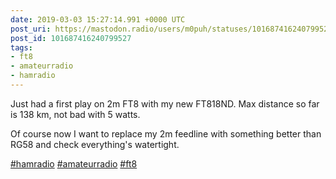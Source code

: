 ```yaml
---
date: 2019-03-03 15:27:14.991 +0000 UTC
post_uri: https://mastodon.radio/users/m0puh/statuses/101687416240799527
post_id: 101687416240799527
tags:
- ft8
- amateurradio
- hamradio
---
```

Just had a first play on 2m FT8 with my new FT818ND. Max distance so far is 138 km, not bad with 5 watts.

Of course now I want to replace my 2m feedline with something better than RG58 and check everything's watertight.

[#hamradio](https://mastodon.radio/tags/hamradio) [#amateurradio](https://mastodon.radio/tags/amateurradio) [#ft8](https://mastodon.radio/tags/ft8)


